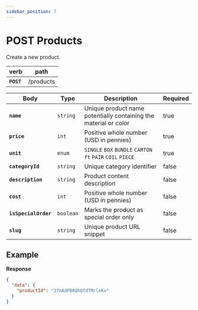 ```yaml
---
sidebar_position: 7
---
```


# POST Products

Create a new product.

| verb       | path      |
| ---------- | --------- |
| **`POST`** | /products |

| Body                 | Type      | Description                                                      | Required |
| -------------------- | --------- | ---------------------------------------------------------------- | -------- |
| **`name`**           | `string`  | Unique product name potentially containing the material or color | true     |
| **`price`**          | `int`     | Positive whole number (USD in pennies)                           | true     |
| **`unit`**           | `enum`    | `SINGLE` `BOX` `BUNDLE` `CARTON` `ft` `PAIR` `COIL` `PIECE`      | true     |
| **`categoryId`**     | `string`  | Unique category identifier                                       | false    |
| **`description`**    | `string`  | Product content description                                      | false    |
| **`cost`**           | `int`     | Positive whole number (USD in pennies)                           | false    |
| **`isSpecialOrder`** | `boolean` | Marks the product as special order only                          | false    |
| **`slug`**           | `string`  | Unique product URL snippet                                       | false    |

## Example

**Response**

```json
{
  "data": {
    "productId": "37nAdFB8QhQfdTMrlxKv"
  }
}
```
